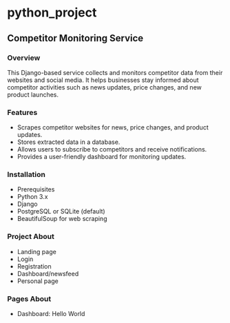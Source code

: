 # python_project
## Competitor Monitoring Service

### Overview
This Django-based service collects and monitors competitor data from their websites and social media. It helps businesses stay informed about competitor activities such as news updates, price changes, and new product launches.

### Features
- Scrapes competitor websites for news, price changes, and product updates.
- Stores extracted data in a database.
- Allows users to subscribe to competitors and receive notifications.
- Provides a user-friendly dashboard for monitoring updates.

### Installation
- Prerequisites
- Python 3.x
- Django
- PostgreSQL or SQLite (default)
- BeautifulSoup for web scraping

### Project About
- Landing page
- Login
- Registration
- Dashboard/newsfeed
- Personal page

### Pages About
- Dashboard: Hello World

